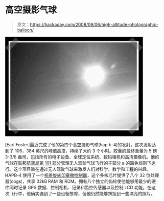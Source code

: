 # 高空摄影气球

> 原文：<https://hackaday.com/2008/09/06/high-altitude-photographic-balloon/>

![](img/228a537c8b6cebc0b2648f794f0aa7df.png)

[Earl Foster]最近完成了他的第四个高空摄影气球(hap b-4)的发射。这次发射达到了 106，384 英尺的峰值高度，持续了大约 3 个小时。胶囊的最终重量为 5 磅 3-3/8 盎司，包括所有的电子设备、全球定位系统、数码相机和高清摄像机。他的气球在[联邦航空局第 101 部分](http://ecfr.gpoaccess.gov/cgi/t/text/text-idx?c=ecfr&sid=ea968eea871ed9ab2380f6d979eaa7a6&rgn=div5&view=text&node=14:2.0.1.3.15&idno=14)管理无人驾驶气球飞行的子部分 a 的豁免规则下运行。这个项目旨在通过无人驾驶气球来激发人们对科学、数学和工程的兴趣。HAPB-4 使用了一个[视差旋转印章微控制器](http://www.parallax.com/Store/Microcontrollers/PropellerTools/tabid/143/ProductID/448/List/1/Default.aspx?SortField=ProductName,ProductName)，这个多核芯片提供了八个 32 位处理器(cogs)，共享 32kB RAM 和 ROM。拥有八个独立的齿轮使他能够用最少的硬件同时记录 GPS 数据、控制相机、记录和监控传感器以及控制 LCD 功能。在这次飞行中，他确实遇到了一些设备故障，但他仍然能够捕捉到一些漂亮的照片。